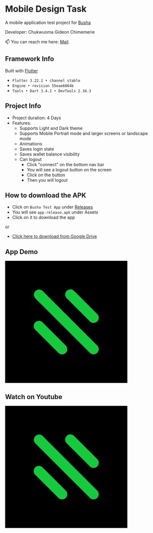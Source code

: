 # Mobile Design Task

A mobile application test project for [Busha](https://www.busha.co/)

Developer: Chukwuoma Gideon Chimemerie

📫 You can reach me here: [Mail](mailto:gideon.dart@gmail.com).

## Framework Info

Built with [Flutter](https://flutter.dev)

- `Flutter 3.22.1 • channel stable`
- `Engine • revision 55eae6864b`
- `Tools • Dart 3.4.1 • DevTools 2.34.3`

## Project Info

- Project duration: 4 Days
- Features:
  - Supports Light and Dark theme
  - Supports Mobile Portrait mode and larger screens or landscape mode
  - Animations
  - Saves login state
  - Saves wallet balance visibility
  - Can logout
    - Click "connect" on the bottom nav bar
    - You will see a logout button on the screen
    - Click on the button
    - Then you will logout

## How to download the APK

- Click on `Busha Test App` under [Releases](https://github.com/egideons/busha_mobile_design_task/releases)
- You will see `app-release.apk` under Assets
- Click on it to download the app

or

- [Click here to download from Google Drive](https://drive.google.com/file/d/1U7FZDKb2EPT8kO0O8arxuecicEeJsJKX/view?usp=drivesdk)

## App Demo

[![Demo video](https://raw.githubusercontent.com/egideons/busha_mobile_design_task/main/assets/icons/png/dark_app_icon.png)](https://raw.githubusercontent.com/egideons/busha_mobile_design_task/main/demo/app_demo.mp4)

## Watch on Youtube

[![Watch the video](https://raw.githubusercontent.com/egideons/busha_mobile_design_task/main/assets/icons/png/dark_app_icon.png)](https://youtu.be/v2B9cFBR64g?si=QPm1fOU5XFFLEHt5)
